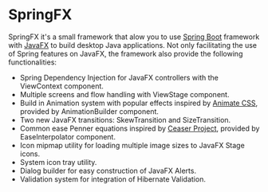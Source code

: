 # SpringFX
SpringFX it's a small framework that alow you to use [Spring Boot][1] framework with [JavaFX][2] to build desktop Java applications. Not only facilitating the use of Spring features on JavaFX, the framework also provide the following functionalities:

- Spring Dependency Injection for JavaFX controllers with the ViewContext component.
- Multiple screens and flow handling with ViewStage component.
- Build in Animation system with popular effects inspired by [Animate CSS][3], provided by AnimationBuilder component.
- Two new JavaFX transitions: SkewTransition and SizeTransition.
- Common ease Penner equations inspired by [Ceaser Project][4], provided by EaseInterpolator component.
- Icon mipmap utility for loading multiple image sizes to JavaFX Stage icons.
- System icon tray utility.
- Dialog builder for easy construction of JavaFX Alerts.
- Validation system for integration of Hibernate Validation.

[1]: https://projects.spring.io/spring-boot/
[2]: https://docs.oracle.com/javase/8/javafx/get-started-tutorial/jfx-overview.htm#JFXST784 
[3]: https://daneden.github.io/animate.css/
[4]: https://matthewlein.com/tools/ceaser